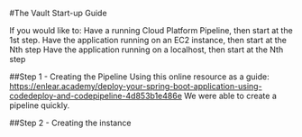 #The Vault Start-up Guide

If you would like to:
Have a running Cloud Platform Pipeline, then start at the 1st step.
Have the application running on an EC2 instance, then start at the Nth step
Have the application running on a localhost, then start at the Nth step

##Step 1 - Creating the Pipeline
Using this online resource as a guide:
https://enlear.academy/deploy-your-spring-boot-application-using-codedeploy-and-codepipeline-4d853b1e486e
We were able to create a pipeline quickly.




##Step 2 - Creating the instance
